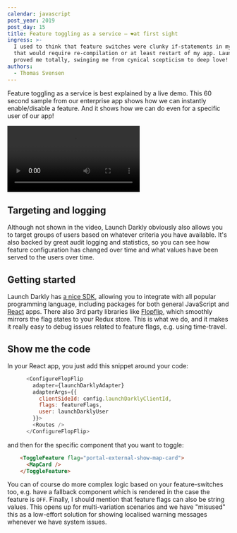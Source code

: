 ```yaml
---
calendar: javascript
post_year: 2019
post_day: 15
title: Feature toggling as a service – ❤️at first sight
ingress: >-
  I used to think that feature switches were clunky if-statements in my code
  that would require re-compilation or at least restart of my app. Launch Darkly
  proved me totally, swinging me from cynical scepticism to deep love!
authors:
  - Thomas Svensen
---
```

Feature toggling as a service is best explained by a live demo. This 60 second sample from our enterprise app shows how we can instantly enable/disable a feature. And it shows how we can do even for a specific user of our app!

<video controls>
  <source src="https://github.com/thomassvensen/ost-a-video/blob/master/Feature%20Flag%20demo.mp4?raw=true" type="video/mp4">
  Your browser does not support the video tag.
</video>

## Targeting and logging

Although not shown in the video, Launch Darkly obviously also allows you to target groups of users based on whatever criteria you have available. It's also backed by great audit logging and statistics, so you can see how feature configuration has changed over time and what values have been served to the users over time.

## Getting started

Launch Darkly has [a nice SDK](https://docs.launchdarkly.com/docs/js-sdk-reference), allowing you to integrate with all popular programming language, including packages for both general JavaScript and [React](https://docs.launchdarkly.com/docs/react-sdk-reference) apps. There also 3rd party libraries like [Flopflip](https://github.com/tdeekens/flopflip), which smoothly mirrors the flag states to your Redux store. This is what we do, and it makes it really easy to debug issues related to feature flags, e.g. using time-travel.

## Show me the code

In your React app, you just add this snippet around your code:

``` javascript
      <ConfigureFlopFlip
        adapter={launchDarklyAdapter}
        adapterArgs={{
          clientSideId: config.launchDarklyClientId,
          flags: featureFlags,
          user: launchDarklyUser
        }}>
        <Routes />
      </ConfigureFlopFlip>
```

and then for the specific component that you want to toggle:

``` html
    <ToggleFeature flag="portal-external-show-map-card">
      <MapCard />
    </ToggleFeature> 
```

You can of course do more complex logic based on your feature-switches too, e.g. have a fallback component which is rendered in the case the feature is `OFF`. Finally, I should mention that feature flags can also be string values. This opens up for multi-variation scenarios and we have "misused" this as a low-effort solution for showing localised warning messages whenever we have system issues.
